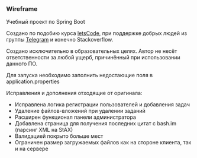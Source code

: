 ### Wireframe
Учебный проект по Spring Boot

Создано по подобию курса [letsCode](https://youtube.com/letsCodeDru), при поддержке добрых людей из группы [Telegram](https://t.me/joinchat/FeiP9xEhqHajfqhLr4z-Nw) и конечно Stackoverflow.

Создано исключительно в образовательных целях. Автор не несёт ответственности за любой ущерб, причинённый при использовании данного ПО.

Для запуска необходимо заполнить недостающие поля в application.properties

Исправления и дополнения отходящие от оригинала:
- Исправлена логика регистрации пользователей и добавления задач
- Удаление файлов-вложений при удалении заданий
- Расширен функционал панели администратора
- Добавлена страница для получения последних цитат с bash.im (парсинг XML на StAX)
- Валидацией покрыто больше мест
- Ограничен размер загружаемых файлов как на стороне клиента, так и на сервере

